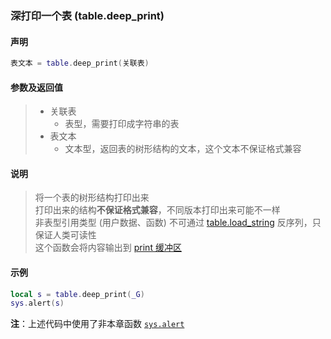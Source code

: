 ### 深打印一个表 (**table\.deep\_print**)


#### 声明
```lua
表文本 = table.deep_print(关联表)
```


#### 参数及返回值
> - 关联表
>   - 表型，需要打印成字符串的表
> - 表文本
>   - 文本型，返回表的树形结构的文本，这个文本不保证格式兼容


#### 说明
> 将一个表的树形结构打印出来  
> 打印出来的结构**不保证格式兼容**，不同版本打印出来可能不一样  
> 非表型引用类型 (用户数据、函数) 不可通过 [table.load_string](/Handbook/ext-table/table.load_string.md) 反序列，只保证人类可读性  
> 这个函数会将内容输出到 [print 缓冲区](/Handbook/develop-helper/print.md)  


#### 示例  
```lua
local s = table.deep_print(_G)
sys.alert(s)
```
**注**：上述代码中使用了非本章函数 [`sys.alert`](/Handbook/sys/sys.alert.md)  

